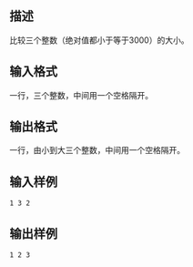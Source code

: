 ## 描述

比较三个整数（绝对值都小于等于3000）的大小。

## 输入格式

一行，三个整数，中间用一个空格隔开。

## 输出格式

一行，由小到大三个整数，中间用一个空格隔开。 

## 输入样例

```plaintext
1 3 2 
```

## 输出样例

```plaintext
1 2 3 
```



 



 

